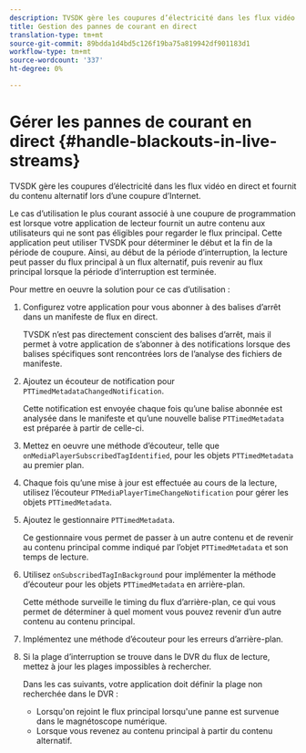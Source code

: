 ```yaml
---
description: TVSDK gère les coupures d’électricité dans les flux vidéo en direct et fournit du contenu alternatif lors d’une coupure d’Internet.
title: Gestion des pannes de courant en direct
translation-type: tm+mt
source-git-commit: 89bdda1d4bd5c126f19ba75a819942df901183d1
workflow-type: tm+mt
source-wordcount: '337'
ht-degree: 0%

---
```



# Gérer les pannes de courant en direct {#handle-blackouts-in-live-streams}

TVSDK gère les coupures d’électricité dans les flux vidéo en direct et fournit du contenu alternatif lors d’une coupure d’Internet.

Le cas d’utilisation le plus courant associé à une coupure de programmation est lorsque votre application de lecteur fournit un autre contenu aux utilisateurs qui ne sont pas éligibles pour regarder le flux principal. Cette application peut utiliser TVSDK pour déterminer le début et la fin de la période de coupure. Ainsi, au début de la période d’interruption, la lecture peut passer du flux principal à un flux alternatif, puis revenir au flux principal lorsque la période d’interruption est terminée.

Pour mettre en oeuvre la solution pour ce cas d’utilisation :

1. Configurez votre application pour vous abonner à des balises d’arrêt dans un manifeste de flux en direct.

   TVSDK n’est pas directement conscient des balises d’arrêt, mais il permet à votre application de s’abonner à des notifications lorsque des balises spécifiques sont rencontrées lors de l’analyse des fichiers de manifeste.
1. Ajoutez un écouteur de notification pour `PTTimedMetadataChangedNotification`.

   Cette notification est envoyée chaque fois qu’une balise abonnée est analysée dans le manifeste et qu’une nouvelle balise `PTTimedMetadata` est préparée à partir de celle-ci.

1. Mettez en oeuvre une méthode d’écouteur, telle que `onMediaPlayerSubscribedTagIdentified`, pour les objets `PTTimedMetadata` au premier plan.

1. Chaque fois qu’une mise à jour est effectuée au cours de la lecture, utilisez l’écouteur `PTMediaPlayerTimeChangeNotification` pour gérer les objets `PTTimedMetadata`.

1. Ajoutez le gestionnaire `PTTimedMetadata`.

   Ce gestionnaire vous permet de passer à un autre contenu et de revenir au contenu principal comme indiqué par l’objet `PTTimedMetadata` et son temps de lecture.

1. Utilisez `onSubscribedTagInBackground` pour implémenter la méthode d’écouteur pour les objets `PTTimedMetadata` en arrière-plan.

   Cette méthode surveille le timing du flux d’arrière-plan, ce qui vous permet de déterminer à quel moment vous pouvez revenir d’un autre contenu au contenu principal.

1. Implémentez une méthode d’écouteur pour les erreurs d’arrière-plan.
1. Si la plage d’interruption se trouve dans le DVR du flux de lecture, mettez à jour les plages impossibles à rechercher.

   Dans les cas suivants, votre application doit définir la plage non recherchée dans le DVR :

   * Lorsqu&#39;on rejoint le flux principal lorsqu&#39;une panne est survenue dans le magnétoscope numérique.
   * Lorsque vous revenez au contenu principal à partir du contenu alternatif.

